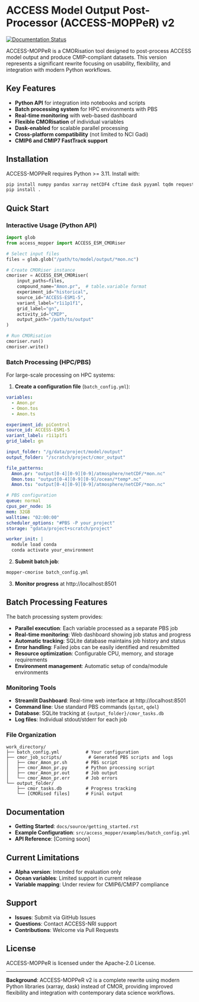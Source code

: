 # ACCESS Model Output Post-Processor (ACCESS-MOPPeR) v2

[![Documentation Status](https://readthedocs.org/projects/access-mopper/badge/?version=latest)](https://access-mopper.readthedocs.io/en/latest/?badge=latest)

ACCESS-MOPPeR is a CMORisation tool designed to post-process ACCESS model output and produce CMIP-compliant datasets. This version represents a significant rewrite focusing on usability, flexibility, and integration with modern Python workflows.

## Key Features

- **Python API** for integration into notebooks and scripts
- **Batch processing system** for HPC environments with PBS
- **Real-time monitoring** with web-based dashboard
- **Flexible CMORisation** of individual variables
- **Dask-enabled** for scalable parallel processing
- **Cross-platform compatibility** (not limited to NCI Gadi)
- **CMIP6 and CMIP7 FastTrack support**

## Installation

ACCESS-MOPPeR requires Python >= 3.11. Install with:

```bash
pip install numpy pandas xarray netCDF4 cftime dask pyyaml tqdm requests streamlit
pip install .
```

## Quick Start

### Interactive Usage (Python API)

```python
import glob
from access_mopper import ACCESS_ESM_CMORiser

# Select input files
files = glob.glob("/path/to/model/output/*mon.nc")

# Create CMORiser instance
cmoriser = ACCESS_ESM_CMORiser(
    input_paths=files,
    compound_name="Amon.pr",  # table.variable format
    experiment_id="historical",
    source_id="ACCESS-ESM1-5",
    variant_label="r1i1p1f1",
    grid_label="gn",
    activity_id="CMIP",
    output_path="/path/to/output"
)

# Run CMORisation
cmoriser.run()
cmoriser.write()
```

### Batch Processing (HPC/PBS)

For large-scale processing on HPC systems:

1. **Create a configuration file** (`batch_config.yml`):

```yaml
variables:
  - Amon.pr
  - Omon.tos
  - Amon.ts

experiment_id: piControl
source_id: ACCESS-ESM1-5
variant_label: r1i1p1f1
grid_label: gn

input_folder: "/g/data/project/model/output"
output_folder: "/scratch/project/cmor_output"

file_patterns:
  Amon.pr: "output[0-4][0-9][0-9]/atmosphere/netCDF/*mon.nc"
  Omon.tos: "output[0-4][0-9][0-9]/ocean/*temp*.nc"
  Amon.ts: "output[0-4][0-9][0-9]/atmosphere/netCDF/*mon.nc"

# PBS configuration
queue: normal
cpus_per_node: 16
mem: 32GB
walltime: "02:00:00"
scheduler_options: "#PBS -P your_project"
storage: "gdata/project+scratch/project"

worker_init: |
  module load conda
  conda activate your_environment
```

2. **Submit batch job**:

```bash
mopper-cmorise batch_config.yml
```

3. **Monitor progress** at http://localhost:8501

## Batch Processing Features

The batch processing system provides:

- **Parallel execution**: Each variable processed as a separate PBS job
- **Real-time monitoring**: Web dashboard showing job status and progress
- **Automatic tracking**: SQLite database maintains job history and status
- **Error handling**: Failed jobs can be easily identified and resubmitted
- **Resource optimization**: Configurable CPU, memory, and storage requirements
- **Environment management**: Automatic setup of conda/module environments

### Monitoring Tools

- **Streamlit Dashboard**: Real-time web interface at http://localhost:8501
- **Command line**: Use standard PBS commands (`qstat`, `qdel`)
- **Database**: SQLite tracking at `{output_folder}/cmor_tasks.db`
- **Log files**: Individual stdout/stderr for each job

### File Organization

```
work_directory/
├── batch_config.yml          # Your configuration
├── cmor_job_scripts/          # Generated PBS scripts and logs
│   ├── cmor_Amon_pr.sh       # PBS script
│   ├── cmor_Amon_pr.py       # Python processing script
│   ├── cmor_Amon_pr.out      # Job output
│   └── cmor_Amon_pr.err      # Job errors
└── output_folder/
    ├── cmor_tasks.db         # Progress tracking
    └── [CMORised files]      # Final output
```

## Documentation

- **Getting Started**: `docs/source/getting_started.rst`
- **Example Configuration**: `src/access_mopper/examples/batch_config.yml`
- **API Reference**: [Coming soon]

## Current Limitations

- **Alpha version**: Intended for evaluation only
- **Ocean variables**: Limited support in current release
- **Variable mapping**: Under review for CMIP6/CMIP7 compliance

## Support

- **Issues**: Submit via GitHub Issues
- **Questions**: Contact ACCESS-NRI support
- **Contributions**: Welcome via Pull Requests

## License

ACCESS-MOPPeR is licensed under the Apache-2.0 License.

---

**Background**: ACCESS-MOPPeR v2 is a complete rewrite using modern Python libraries (xarray, dask) instead of CMOR, providing improved flexibility and integration with contemporary data science workflows.
